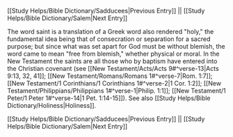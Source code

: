 [[Study Helps/Bible Dictionary/Sadducees|Previous Entry]]  ||  [[Study Helps/Bible Dictionary/Salem|Next Entry]]

 The word saint is a translation of a Greek word also rendered "holy," the fundamental idea being that of consecration or separation for a sacred purpose; but since what was set apart for God must be without blemish, the word came to mean "free from blemish," whether physical or moral. In the New Testament the saints are all those who by baptism have entered into the Christian covenant (see [[New Testament/Acts/Acts 9#^verse-13|Acts 9:13, 32, 41]]; [[New Testament/Romans/Romans 1#^verse-7|Rom. 1:7]]; [[New Testament/1 Corinthians/1 Corinthians 1#^verse-2|1 Cor. 1:2]]; [[New Testament/Philippians/Philippians 1#^verse-1|Philip. 1:1]]; [[New Testament/1 Peter/1 Peter 1#^verse-14|1 Pet. 1:14-15]]). See also [[Study Helps/Bible Dictionary/Holiness|Holiness]].

[[Study Helps/Bible Dictionary/Sadducees|Previous Entry]]  ||  [[Study Helps/Bible Dictionary/Salem|Next Entry]]